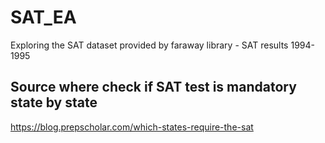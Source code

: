 # SAT_EA
Exploring the SAT dataset provided by faraway library - SAT results 1994-1995

## Source where check if SAT test is mandatory state by state
https://blog.prepscholar.com/which-states-require-the-sat

